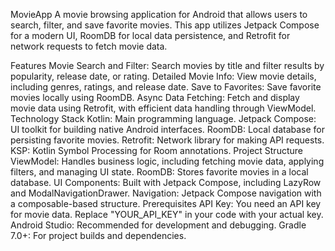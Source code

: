 MovieApp
A movie browsing application for Android that allows users to search, filter, and save favorite movies. This app utilizes Jetpack Compose for a modern UI, RoomDB for local data persistence, and Retrofit for network requests to fetch movie data.

Features
Movie Search and Filter: Search movies by title and filter results by popularity, release date, or rating.
Detailed Movie Info: View movie details, including genres, ratings, and release date.
Save to Favorites: Save favorite movies locally using RoomDB.
Async Data Fetching: Fetch and display movie data using Retrofit, with efficient data handling through ViewModel.
Technology Stack
Kotlin: Main programming language.
Jetpack Compose: UI toolkit for building native Android interfaces.
RoomDB: Local database for persisting favorite movies.
Retrofit: Network library for making API requests.
KSP: Kotlin Symbol Processing for Room annotations.
Project Structure
ViewModel: Handles business logic, including fetching movie data, applying filters, and managing UI state.
RoomDB: Stores favorite movies in a local database.
UI Components: Built with Jetpack Compose, including LazyRow and ModalNavigationDrawer.
Navigation: Jetpack Compose navigation with a composable-based structure.
Prerequisites
API Key: You need an API key for movie data. Replace "YOUR_API_KEY" in your code with your actual key.
Android Studio: Recommended for development and debugging.
Gradle 7.0+: For project builds and dependencies.
